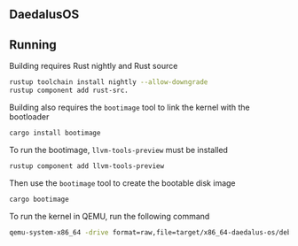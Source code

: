 ## DaedalusOS

## Running

Building requires Rust nightly and Rust source
```bash
rustup toolchain install nightly --allow-downgrade
rustup component add rust-src.
```

Building also requires the `bootimage` tool to link the kernel with the bootloader
```bash
cargo install bootimage
```

To run the bootimage, `llvm-tools-preview` must be installed
```bash
rustup component add llvm-tools-preview
```

Then use the `bootimage` tool to create the bootable disk image
```bash
cargo bootimage
```

To run the kernel in QEMU, run the following command
```bash
qemu-system-x86_64 -drive format=raw,file=target/x86_64-daedalus-os/debug/bootimage-daedalus-os.bin
```
